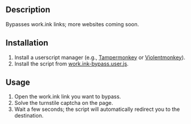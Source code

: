 ## Description
Bypasses work.ink links; more websites coming soon.

## Installation
1. Install a userscript manager (e.g., [Tampermonkey](https://www.tampermonkey.net/) or [Violentmonkey](https://violentmonkey.github.io/)).
2. Install the script from [work.ink-bypass.user.js](https://github.com/nullcrisis/Nexa/raw/refs/heads/main/Nexa.js).

## Usage
1. Open the work.ink link you want to bypass.
2. Solve the turnstile captcha on the page.
3. Wait a few seconds; the script will automatically redirect you to the destination.
